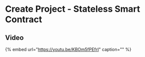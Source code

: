 # Create Project - Stateless Smart Contract

## Video

{% embed url="https://youtu.be/KBOm5fPEfrI" caption="" %}

